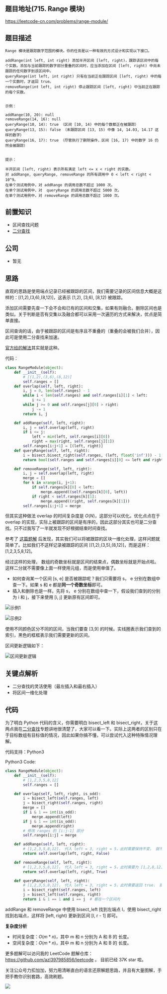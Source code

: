 ## 题目地址(715. Range 模块)

https://leetcode-cn.com/problems/range-module/

## 题目描述

```
Range 模块是跟踪数字范围的模块。你的任务是以一种有效的方式设计和实现以下接口。

addRange(int left, int right) 添加半开区间 [left, right)，跟踪该区间中的每个实数。添加与当前跟踪的数字部分重叠的区间时，应当添加在区间 [left, right) 中尚未跟踪的任何数字到该区间中。
queryRange(int left, int right) 只有在当前正在跟踪区间 [left, right) 中的每一个实数时，才返回 true。
removeRange(int left, int right) 停止跟踪区间 [left, right) 中当前正在跟踪的每个实数。
 

示例：

addRange(10, 20): null
removeRange(14, 16): null
queryRange(10, 14): true （区间 [10, 14) 中的每个数都正在被跟踪）
queryRange(13, 15): false （未跟踪区间 [13, 15) 中像 14, 14.03, 14.17 这样的数字）
queryRange(16, 17): true （尽管执行了删除操作，区间 [16, 17) 中的数字 16 仍然会被跟踪）
 

提示：

半开区间 [left, right) 表示所有满足 left <= x < right 的实数。
对 addRange, queryRange, removeRange 的所有调用中 0 < left < right < 10^9。
在单个测试用例中，对 addRange 的调用总数不超过 1000 次。
在单个测试用例中，对  queryRange 的调用总数不超过 5000 次。
在单个测试用例中，对 removeRange 的调用总数不超过 1000 次。

```

## 前置知识

- 区间查找问题
- [二分查找](https://github.com/azl397985856/leetcode/blob/master/91/binary-search.md "二分查找")

## 公司

- 暂无

## 思路

直观的思路是使用端点记录已经被跟踪的区间，我们需要记录的区间信息大概是这样的：[(1,2),(3,6),(8,12)]，这表示 [1,2), [3,6), [8,12) 被跟踪。

添加区间需要先查一下会不会和已有的区间和交集，如果有则融合。删除区间也是类似。关于判断是否有交集以及融合都可以采用一次遍历的方式来解决，优点是简单直接。

区间查询的话，由于被跟踪的区间是有序且不重叠的（重叠的会被我们合并），因此可是使用二分查找来加速。

[官方给的解法](https://leetcode-cn.com/problems/range-module/solution/range-mo-kuai-by-leetcode/)其实就是这种。

代码：

```py
class RangeModule(object):
    def __init__(self):
        # [(1,2),(3,6),(8,12)]
        self.ranges = []
    def overlap(self, left, right):
        i, j = 0, len(self.ranges) - 1
        while i < len(self.ranges) and self.ranges[i][1] < left:
            i += 1
        while j >= 0 and self.ranges[j][0] > right:
            j -= 1
        return i, j

    def addRange(self, left, right):
        i, j = self.overlap(left, right)
        if i <= j:
            left = min(left, self.ranges[i][0])
            right = max(right, self.ranges[j][1])
        self.ranges[i:j+1] = [(left, right)]
    def queryRange(self, left, right):
        i = bisect.bisect_right(self.ranges, (left, float('inf'))) - 1
        return bool(self.ranges and self.ranges[i][0] <= left and right <= self.ranges[i][1])

    def removeRange(self, left, right):
        i, j = self.overlap(left, right)
        merge = []
        for k in xrange(i, j+1):
            if self.ranges[k][0] < left:
                merge.append((self.ranges[k][0], left))
            if right < self.ranges[k][1]:
                merge.append((right, self.ranges[k][1]))
        self.ranges[i:j+1] = merge
```

但其实这种做法 overlap 的时间复杂度是 $O(N)$，这部分可以优化。优化点点在于 overlap 的实现，实际上被跟踪的区间是有序的，因此这部分其实也可是二分查找。只不过我写了一半就发现不好根据结束时间查找。

参考了 [这篇题解](https://leetcode.com/problems/range-module/discuss/244194/Python-solution-using-bisect_left-bisect_right-with-explanation "Python solution using bisect_left, bisect_right  with explanation") 后发现，其实我们可以将被跟踪的区块一维化处理，这样问题就简单了。比如我们不这样记录被跟踪的区间 [(1,2),(3,5),(8,12)]，而是这样：[1,2,3,5,8,12]。

经过这样的处理， 数组的奇数坐标就是区间的结束点，偶数坐标就是开始点啦。这样二分就不需要像上面一样使用元组，而是使用单值了。

- 如何查询某一个区间 [s, e] 是否被跟踪呢？我们只需要将 s， e 分别在数组中查一下。如果 s 和 e 都是**同一个奇数坐标**即可。
- 插入和删除也是一样。先将 s， e 分别在数组中查一下，假设我们查到的分别为 i 和 j，接下来使用 [i, j] 更新原有区间即可。

![示例1](https://tva1.sinaimg.cn/large/008eGmZEly1gmjs9au58kj30pm0n6gnq.jpg)

![示例2](https://tva1.sinaimg.cn/large/008eGmZEly1gmjsbe2nkdj30j80h075s.jpg)

使用不同颜色区分不同的区间，当我们要查 [3,9] 的时候。实线圈表示我们查到的索引，黑色的框框表示我们需要更新的区间。

区间更新逻辑如下：

![区间更新逻辑](https://tva1.sinaimg.cn/large/008eGmZEly1gmjs8sbyo6j31ak0qatep.jpg)

## 关键点解析

- 二分查找的灵活使用（最左插入和最右插入）
- 将区间一维化处理

## 代码

为了明白 Python 代码的含义，你需要明白 bisect_left 和 bisect_right，关于这两点我在[二分查找](https://github.com/azl397985856/leetcode/blob/master/91/binary-search.md "二分查找")专题讲地很清楚了，大家可以看一下。实际上这两者的区别只在于目标数组有目标值的情况，因此如果你搞不懂，可以尝试代入这种特殊情况理解。

代码支持：Python3

Python3 Code:

```py
class RangeModule(object):
    def __init__(self):
        # [1,2,3,5,8,12]
        self.ranges = []

    def overlap(self, left, right, is_odd):
        i = bisect_left(self.ranges, left)
        j = bisect_right(self.ranges, right)
        merge = []
        if i & 1 == int(is_odd):
            merge.append(left)
        if j & 1 == int(is_odd):
            merge.append(right)
        # 修改 ranges 的 [i:j-1] 部分
        self.ranges[i:j] = merge

    def addRange(self, left, right):
        # [1,2,3,5,8,12]， 代入 left = 3, right = 5，此时需要保持不变， 就不难知道应该用 bisect_left 还是 bisect_right
        return self.overlap(left, right, False)

    def removeRange(self, left, right):
        # [1,2,3,5,8,12]， 代入 left = 3, right = 5，此时需要为 [1,2,8,12]， 就不难知道应该用 bisect_left 还是 bisect_right
        return self.overlap(left, right, True)

    def queryRange(self, left, right):
        # [1,2,3,5,8,12]， 代入 left = 3, right = 5，此时需要返回 true， 就不难知道应该用 bisect_left 还是 bisect_right
        i = bisect_right(self.ranges, left)
        j = bisect_left(self.ranges, right)
        return i & 1 == 1 and i == j  # 都在一个区间内

```

addRange 和 removeRange 中使用 bisect_left 找到左端点 l，使用 bisect_right 找到右端点，这样将 [left, right) 更新到区间 [l, r - 1] 即可。

**复杂度分析**

- 时间复杂度：$O(m * n)$，其中 m 和 n 分别为 A 和 B 的 长度。
- 空间复杂度：$O(m * n)$，其中 m 和 n 分别为 A 和 B 的 长度。

更多题解可以访问我的 LeetCode 题解仓库：https://github.com/azl397985856/leetcode 。 目前已经 37K star 啦。

关注公众号力扣加加，努力用清晰直白的语言还原解题思路，并且有大量图解，手把手教你识别套路，高效刷题。

![](https://tva1.sinaimg.cn/large/007S8ZIlly1ghlu0yircgj30p00dwt9t.jpg)
